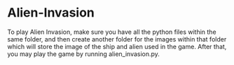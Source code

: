 # Alien-Invasion
To play Alien Invasion, make sure you have all the python files within the same folder, and then create another folder for the images within that folder which will store the image of the ship and alien used in the game. After that, you may play the game by running alien_invasion.py.
